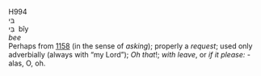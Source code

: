 H994  
בּי  
בִּי ‎ bı̂y  
*bee*  
Perhaps from [1158](h1158) (in the sense of *asking*); properly a
*request*; used only adverbially (always with “my Lord”); *Oh* *that*!;
*with* *leave*, or *if* *it* *please: -* alas, O, oh.  
